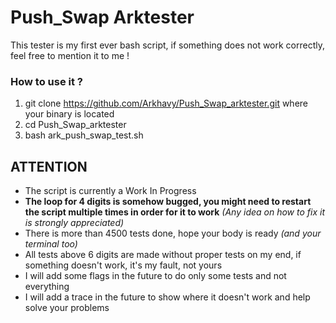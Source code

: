 # Push_Swap Arktester
This tester is my first ever bash script, if something does not work correctly, feel free to mention it to me !

### How to use it ?
1. git clone https://github.com/Arkhavy/Push_Swap_arktester.git where your binary is located
2. cd Push_Swap_arktester
3. bash ark_push_swap_test.sh

## ATTENTION
- The script is currently a Work In Progress
- **The loop for 4 digits is somehow bugged, you might need to restart the script multiple times in order for it to work** *(Any idea on how to fix it is strongly appreciated)*
- There is more than 4500 tests done, hope your body is ready *(and your terminal too)*
- All tests above 6 digits are made without proper tests on my end, if something doesn't work, it's my fault, not yours
- I will add some flags in the future to do only some tests and not everything
- I will add a trace in the future to show where it doesn't work and help solve your problems